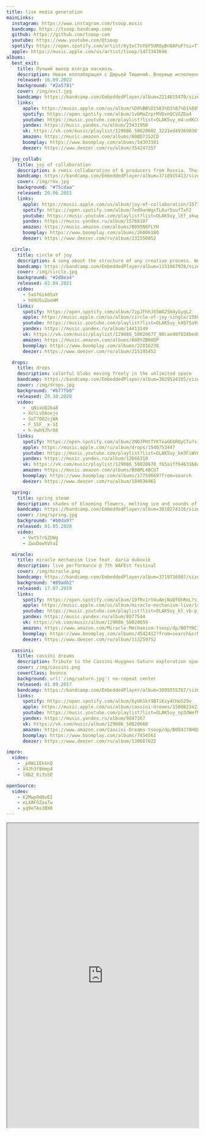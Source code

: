 ```yaml
---
title: live media generation
mainLinks:
  instagram: https://www.instagram.com/tsoop.music
  bandcamp: https://tsoop.bandcamp.com/
  github: https://github.com/tsoop-com
  youtube: https://www.youtube.com/@tsoop 
  spotify: https://open.spotify.com/artist/0y3vCTnY6F5UROyBnOAPuF?si=TTC8BaneT0egl9Ek9Z11Hw
  apple: https://music.apple.com/us/artist/tsoop/1473343646
albums:
  best_exit:
    title: Лучший выход всегда насквозь
    description: Новая коллаборация с Дарьей Тишиной. Впервые исполнено вживую на Чтецах весной 2022 года.
    released: 16.09.2022
    background: "#2a5781"
    cover: /img/exit.jpg
    bandcamp: https://bandcamp.com/EmbeddedPlayer/album=2214815470/size=large/bgcol=ffffff/linkcol=0687f5/artwork=none/transparent=true/
    links:
      apple: https://music.apple.com/us/album/%D0%BB%D1%83%D1%87%D1%88%D0%B8%D0%B9-%D0%B2%D1%8B%D1%85%D0%BE%D0%B4-%D0%B2%D1%81%D0%B5%D0%B3%D0%B4%D0%B0-%D0%BD%D0%B0%D1%81%D0%BA%D0%B2%D0%BE%D0%B7%D1%8C-feat-daria-tishina-single/1646003822
      spotify: https://open.spotify.com/album/1vbMoZrprMVDxnQCVGZDa4
      youtube: https://music.youtube.com/playlist?list=OLAK5uy_m4-odKCOlPlX08_btp1iqsJldAY34TaDg
      yandex: https://music.yandex.ru/album/23431950
      vk: https://vk.com/music/playlist/129086_50020682_3221ed49369036f3a4
      amazon: https://music.amazon.com/albums/B0BD7J52CD
      boomplay: https://www.boomplay.com/albums/54303101
      deezer: https://www.deezer.com/ru/album/354247257

  joy_collab:
    title: joy of collaboration
    description: A remix collaboration of 6 producers from Russia. Their takes on the Circle of Joy single - diverse, fun and very intense. Let's dance!
    bandcamp: https://bandcamp.com/EmbeddedPlayer/album=3718915413/size=large/bgcol=ffffff/linkcol=0687f5/artwork=none/transparent=true/
    cover: /img/rmx.jpg
    background: "#75cdaa"
    released: 20.06.2021
    links:
      apple: https://music.apple.com/us/album/joy-of-collaboration/1571038664
      spotify: https://open.spotify.com/album/7ed9anWgxTL6ur5uufTxF2
      youtube: https://music.youtube.com/playlist?list=OLAK5uy_lEf_okwpcVgDxw1ApY9U2wYQe8e1eV1II
      yandex: https://music.yandex.ru/album/15766107
      amazon: https://music.amazon.com/albums/B095N8FLYH
      boomplay: https://www.boomplay.com/albums/26006180
      deezer: https://www.deezer.com/ru/album/232350852

  circle:
    title: circle of joy
    description: A song about the structure of any creative process. We’re noting all the steps tou need to go through in order to realise any idea. From just a simple sketch to the final presentation. And having fun with every step made in this beautiful journey.
    bandcamp: https://bandcamp.com/EmbeddedPlayer/album=1151967928/size=large/bgcol=ffffff/linkcol=0687f5/artwork=none/transparent=true/
    cover: /img/circle.jpg
    background: "#2d8ea4"
    released: 02.04.2021
    video:
      - 5aSf6ik05aY
      - h09USuZoeHM
    links:
      spotify: https://open.spotify.com/album/7zpJFhhJ65WA25H4yGyqL2
      apple: https://music.apple.com/us/album/circle-of-joy-single/1560696968
      youtube: https://music.youtube.com/playlist?list=OLAK5uy_kXQ7Sa9y7Rm-xTqHgEn7jYaBwTtQ26ptc
      yandex: https://music.yandex.ru/album/14413149
      vk: https://vk.com/music/playlist/129086_50020677_90cae49f028bed02d8
      amazon: https://music.amazon.com/albums/B08YZBNXDP
      boomplay: https://www.boomplay.com/albums/22816238
      deezer: https://www.deezer.com/ru/album/215195452

  drops:
    title: drops
    description: colorful blobs moving freely in the unlimited space
    bandcamp: https://bandcamp.com/EmbeddedPlayer/album=3829524105/size=large/bgcol=ffffff/linkcol=0687f5/artwork=none/transparent=true/
    cover: /img/drops.jpg
    background: "#b77fb0"
    released: 20.10.2020
    video:
      - _qNixUQ2ka8
      - XolLvOAoejo
      - SoT7O82cjWA
      - F_55F__x-SI
      - h-Vwh9Jhr88
    links:
      spotify: https://open.spotify.com/album/2NDJPHtTYKTxaGEbROyCTu?si=zMtr_Bw-TmKTC1QoB61AOw
      apple: https://music.apple.com/ru/album/drops/1540753447
      youtube: https://music.youtube.com/playlist?list=OLAK5uy_km3FiWVOIj91gJ7-okHSn8XUsKl0T1YW8
      yandex: https://music.yandex.ru/album/12666310
      vk: https://vk.com/music/playlist/129086_50020670_f65a1ff6463168a5fc
      amazon: https://music.amazon.com/albums/B08ML4BCGT
      boomplay: https://www.boomplay.com/albums/17750669?from=search
      deezer: https://www.deezer.com/ru/album/184036962

  spring:
    title: spring steam
    description: shades of blooming flowers, melting ice and sounds of our souls’ inner strings
    bandcamp: https://bandcamp.com/EmbeddedPlayer/album=3010274316/size=large/bgcol=ffffff/linkcol=0687f5/artwork=none/transparent=true/
    cover: /img/spring.jpg
    background: "#b0da97"
    released: 01.05.2020
    video:
      - Vwt57rGZUWg
      - ZwuDowhVtaI

  miracle:
    title: miracle mechanism live feat. daria dubovik
    description: live performance @ 7th WAFEst festival
    cover: /img/miracle.png
    bandcamp: https://bandcamp.com/EmbeddedPlayer/album=3719716987/size=large/bgcol=89adb2/linkcol=0687f5/artwork=none/transparent=true/
    background: "#89adb2"
    released: 17.07.2019
    links:
      spotify: https://open.spotify.com/album/19fRx1rV4uAmjNaQfOhRmL?si=ub-kiO77Q-mrk-X8sRTLPQ
      apple: https://music.apple.com/us/album/miracle-mechanism-live/1483671339
      youtube: https://music.youtube.com/playlist?list=OLAK5uy_kl_vb-pjGJRV3v5fBA1ZtbvERuit87vsk
      yandex: https://music.yandex.ru/album/8877544
      vk: https://vk.com/music/album/129086_50020659
      amazon: https://www.amazon.com/Miracle-Mechanism-tsoop/dp/B07YNC3KBX/ref=sr_1_1?keywords=tsoop&qid=1577706006&s=dmusic&sr=1-1
      boomplay: https://www.boomplay.com/albums/4542412?from=search&srModel=COPYLINK&srList=WEB
      deezer: https://www.deezer.com/ru/album/113259752

  cassini:
    title: cassini dreams
    description: Tribute to the Cassini-Huygnes Saturn exploration space mission
    cover: /img/cassini.png
    coverClass: bounce
    background: url('/img/saturn.jpg') no-repeat center
    released: 01.09.2017
    bandcamp: https://bandcamp.com/EmbeddedPlayer/album=3099555767/size=large/bgcol=ffffff/linkcol=0687f5/artwork=none/transparent=true/
    links:
      spotify: https://open.spotify.com/album/6yU61kt9BTiKsy4CHoS29v
      apple: https://music.apple.com/us/album/cassini-dreams/1500023423
      youtube: https://music.youtube.com/playlist?list=OLAK5uy_np3dWefMN3gkTgpdhz5FyaInVb3z5-MZk
      yandex: https://music.yandex.ru/album/9847367
      vk: https://vk.com/music/album/129086_50020668
      amazon: https://www.amazon.com/Cassini-Dreams-tsoop/dp/B084J78HQF
      boomplay: https://www.boomplay.com/albums/7454561
      deezer: https://www.deezer.com/ru/album/130687022

impro:
  video:
    - _p0WiIEkknQ
    - X4Jh3f8Hmp4
    - l8b2_6i3sSE

openSource:
  video:
    - K2MwpOd8vEI
    - eLXAFOZaaTw
    - yq9eTAs3BX8
---
```


<top-head />

<about />

<links color="#93ce85" class="text-4xl py-16 row" :links="$frontmatter.mainLinks" />

<about-us class="row" />

<events-row />

<video-row :list="$frontmatter.impro.video" />

<album-row id="best_exit" :album="$frontmatter.albums.best_exit" />

<video-row :list="$frontmatter.openSource.video" />

<album-row :album="$frontmatter.albums.circle" />

<video-row :list="$frontmatter.albums.circle.video" />

<album-row :album="$frontmatter.albums.joy_collab" />

<album-row :album="$frontmatter.albums.drops" />

<video-row :list="$frontmatter.albums.drops.video" />

<album-row :album="$frontmatter.albums.spring" />

<video-row :list="$frontmatter.albums.spring.video" />

<album-row :album="$frontmatter.albums.miracle" />

<chromatone/>

<album-row :album="$frontmatter.albums.cassini" />

<contact />

<exp-visuals />

<iframe loading="lazy" width="100%" height="800px" frameborder="1" src="https://www.shadertoy.com/embed/cs2GWD?gui=false&t=10&paused=false&muted=true" allowfullscreen></iframe>
